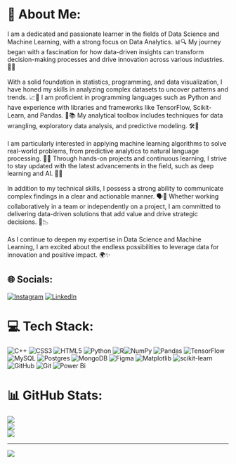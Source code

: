 # 💫 About Me:
I am a dedicated and passionate learner in the fields of Data Science and Machine Learning, with a strong focus on Data Analytics. 📊🔍 My journey began with a fascination for how data-driven insights can transform decision-making processes and drive innovation across various industries. 🌟🚀<br><br>With a solid foundation in statistics, programming, and data visualization, I have honed my skills in analyzing complex datasets to uncover patterns and trends. 📈🔧 I am proficient in programming languages such as Python  and have experience with libraries and frameworks like TensorFlow, Scikit-Learn, and Pandas. 🐍📚 My analytical toolbox includes techniques for data wrangling, exploratory data analysis, and predictive modeling. 🛠️🔮<br><br>I am particularly interested in applying machine learning algorithms to solve real-world problems, from predictive analytics to natural language processing. 🤖💡 Through hands-on projects and continuous learning, I strive to stay updated with the latest advancements in the field, such as deep learning and AI. 🧠🌐<br><br>In addition to my technical skills, I possess a strong ability to communicate complex findings in a clear and actionable manner. 🗣️📝 Whether working collaboratively in a team or independently on a project, I am committed to delivering data-driven solutions that add value and drive strategic decisions. 💼📉<br><br>As I continue to deepen my expertise in Data Science and Machine Learning, I am excited about the endless possibilities to leverage data for innovation and positive impact. 🌍✨


## 🌐 Socials:
[![Instagram](https://img.shields.io/badge/Instagram-%23E4405F.svg?logo=Instagram&logoColor=white)](https://instagram.com/sreeharsha_03) [![LinkedIn](https://img.shields.io/badge/LinkedIn-%230077B5.svg?logo=linkedin&logoColor=white)](https://www.linkedin.com/in/sreeharsha9009/) 
# 💻 Tech Stack:
![C++](https://img.shields.io/badge/c++-%2300599C.svg?style=for-the-badge&logo=c%2B%2B&logoColor=white) ![CSS3](https://img.shields.io/badge/css3-%231572B6.svg?style=for-the-badge&logo=css3&logoColor=white) ![HTML5](https://img.shields.io/badge/html5-%23E34F26.svg?style=for-the-badge&logo=html5&logoColor=white) ![Python](https://img.shields.io/badge/python-3670A0?style=for-the-badge&logo=python&logoColor=ffdd54) ![R](https://img.shields.io/badge/r-%23276DC3.svg?style=for-the-badge&logo=r&logoColor=white)![NumPy](https://img.shields.io/badge/numpy-%23013243.svg?style=for-the-badge&logo=numpy&logoColor=white) ![Pandas](https://img.shields.io/badge/pandas-%23150458.svg?style=for-the-badge&logo=pandas&logoColor=white) ![TensorFlow](https://img.shields.io/badge/TensorFlow-%23FF6F00.svg?style=for-the-badge&logo=TensorFlow&logoColor=white) ![MySQL](https://img.shields.io/badge/mysql-4479A1.svg?style=for-the-badge&logo=mysql&logoColor=white) ![Postgres](https://img.shields.io/badge/postgres-%23316192.svg?style=for-the-badge&logo=postgresql&logoColor=white) ![MongoDB](https://img.shields.io/badge/MongoDB-%234ea94b.svg?style=for-the-badge&logo=mongodb&logoColor=white) ![Figma](https://img.shields.io/badge/figma-%23F24E1E.svg?style=for-the-badge&logo=figma&logoColor=white) ![Matplotlib](https://img.shields.io/badge/Matplotlib-%23ffffff.svg?style=for-the-badge&logo=Matplotlib&logoColor=black) ![scikit-learn](https://img.shields.io/badge/scikit--learn-%23F7931E.svg?style=for-the-badge&logo=scikit-learn&logoColor=white) ![GitHub](https://img.shields.io/badge/github-%23121011.svg?style=for-the-badge&logo=github&logoColor=white) ![Git](https://img.shields.io/badge/git-%23F05033.svg?style=for-the-badge&logo=git&logoColor=white) ![Power Bi](https://img.shields.io/badge/power_bi-F2C811?style=for-the-badge&logo=powerbi&logoColor=black)
# 📊 GitHub Stats:
![](https://github-readme-stats.vercel.app/api?username=charapakasaisreeharsha&theme=dark&hide_border=true&include_all_commits=false&count_private=false)<br/>
![](https://github-readme-streak-stats.herokuapp.com/?user=charapakasaisreeharsha&theme=dark&hide_border=true)<br/>
![](https://github-readme-stats.vercel.app/api/top-langs/?username=charapakasaisreeharsha&theme=dark&hide_border=true&include_all_commits=false&count_private=false&layout=compact)

---
[![](https://visitcount.itsvg.in/api?id=charapakasaisreeharsha&icon=0&color=0)](https://visitcount.itsvg.in)

<!-- Proudly created with GPRM ( https://gprm.itsvg.in ) -->
